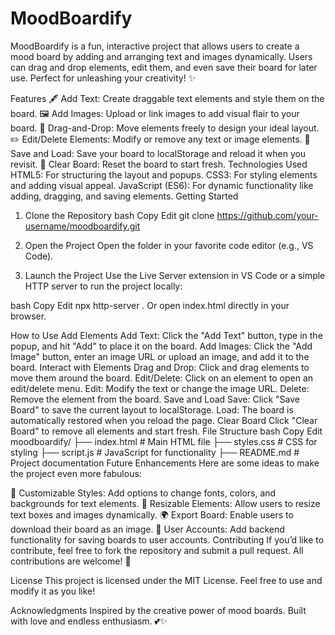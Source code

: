# MoodBoardify
MoodBoardify is a fun, interactive project that allows users to create a mood board by adding and arranging text and images dynamically. Users can drag and drop elements, edit them, and even save their board for later use. Perfect for unleashing your creativity! ✨

Features
🖋️ Add Text: Create draggable text elements and style them on the board.
🖼️ Add Images: Upload or link images to add visual flair to your board.
🎨 Drag-and-Drop: Move elements freely to design your ideal layout.
✏️ Edit/Delete Elements: Modify or remove any text or image elements.
💾 Save and Load: Save your board to localStorage and reload it when you revisit.
🧹 Clear Board: Reset the board to start fresh.
Technologies Used
HTML5: For structuring the layout and popups.
CSS3: For styling elements and adding visual appeal.
JavaScript (ES6): For dynamic functionality like adding, dragging, and saving elements.
Getting Started
1. Clone the Repository
bash
Copy
Edit
git clone https://github.com/your-username/moodboardify.git
2. Open the Project
Open the folder in your favorite code editor (e.g., VS Code).

3. Launch the Project
Use the Live Server extension in VS Code or a simple HTTP server to run the project locally:

bash
Copy
Edit
npx http-server .
Or open index.html directly in your browser.

How to Use
Add Elements
Add Text: Click the "Add Text" button, type in the popup, and hit "Add" to place it on the board.
Add Images: Click the "Add Image" button, enter an image URL or upload an image, and add it to the board.
Interact with Elements
Drag and Drop: Click and drag elements to move them around the board.
Edit/Delete: Click on an element to open an edit/delete menu.
Edit: Modify the text or change the image URL.
Delete: Remove the element from the board.
Save and Load
Save: Click "Save Board" to save the current layout to localStorage.
Load: The board is automatically restored when you reload the page.
Clear Board
Click "Clear Board" to remove all elements and start fresh.
File Structure
bash
Copy
Edit
moodboardify/
├── index.html        # Main HTML file
├── styles.css        # CSS for styling
├── script.js         # JavaScript for functionality
├── README.md         # Project documentation
Future Enhancements
Here are some ideas to make the project even more fabulous:

🌈 Customizable Styles: Add options to change fonts, colors, and backgrounds for text elements.
📐 Resizable Elements: Allow users to resize text boxes and images dynamically.
🌍 Export Board: Enable users to download their board as an image.
👥 User Accounts: Add backend functionality for saving boards to user accounts.
Contributing
If you’d like to contribute, feel free to fork the repository and submit a pull request. All contributions are welcome! 🐾

License
This project is licensed under the MIT License. Feel free to use and modify it as you like!

Acknowledgments
Inspired by the creative power of mood boards.
Built with love and endless enthusiasm. 💕✨
